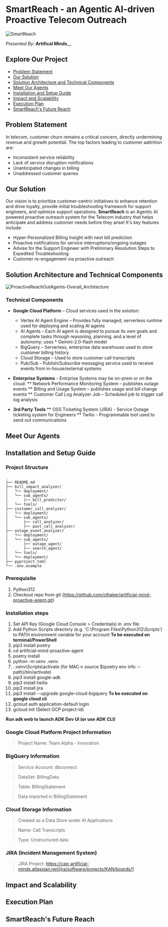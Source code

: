 # SmartReach - an Agentic AI-driven Proactive Telecom Outreach
![SmartReach](https://github.com/user-attachments/assets/54118c0a-7426-4e8f-9d5d-005126ce7158)

_Presented By:_ **Artifical Minds**__

## Explore Our Project
- [Problem Statement](#problem-statement)
- [Our Solution](#our-solution)
- [Solution Architecture and Technical Components](#solution_architecture_and-technical-components)
- [Meet Our Agents](#meet-our-agents)
- [Installation and Setup Guide](#installation-and-setup-guide)
- [Impact and Scalability](#impact-and-scalability)
- [Execution Plan](#execution-plan)
- [SmartReach's Future Reach](#smartreachs-future-reach)

## Problem Statement
In telecom, customer churn remains a critical concern, directly undermining revenue and growth potential.
The top factors leading to customer aattrition are:
* Inconsistent service reliability
* Lack of service disruption notifications
* Unanticipated changes in billing
* Unaddressed customer queries

## Our Solution
Our vision is to prioritize customer-centric initiatives to enhance retention and drive loyalty, provide initial troubleshooting framework for support engineers, and optimize support operations. 
**SmartReach** is an Agentic AI powered proactive outreach system for the Telecom industry that helps anticipate and address customer needs before they arise!
It's key features include:
* Hyper-Personalized Billing Insight with next bill prediction
* Proactive notifications for service interruptions/ongoing outages
* Advise for the Support Engineer with Preliminary Resolution Steps to Expedited Troubleshooting
* Customer re-engagement via proactive outreach

## Solution Architecture and Technical Components 
![ProactiveReachOutAgents-Overall_Architecture](https://github.com/user-attachments/assets/19c368df-ac10-43f0-8488-eff7cbab45ed)  

### Technical Components
* **Google Cloud Platform** – Cloud services used in the solution:
  * Vertex AI Agent Engine – Provides fully managed, serverless runtime used for deploying and scaling AI agents
  * AI Agents – Each AI agent is designed to pursue its own goals and complete tasks through reasoning, planning, and a level of autonomy; uses   * Gemini-2.0-flash model
  * BigQuery – Serverless, enterprise data warehouse used to store customer billing history
  * Cloud Storage – Used to store customer call transcripts
  * Pub/Sub - Publish/Subscribe messaging service used to receive events from in-house/external systems 

* **Enterprise Systems** - Entrprise Systems may be on-prem or on the cloud:
** Network Performance Monitoring System – publishes outage events
** Billing and Usage System – publishes usage and bill change events
** Customer Call Log Analyzer Job – Scheduled job to trigger call log analysis

* **3rd Party Tools**
** OSS Ticketing System (JIRA) - Service Outage ticketing system for Engineers
** Twilio - Programmable tool used to send out communications






## Meet Our Agents

## Installation and Setup Guide
### Project Structure
```
.
├── README.md
├── bill_impact_analyzer/
│   └── deployment/
│   └── sub_agents/
│       ├── bill_predictor/
│   └── tools/
├── customer_call_analyzer/
│   └── deployment/
│   └── sub_agents/
│       ├── call_analyzer/
│       ├── past_call_analyzer/
├── outage_event_analyzer/
│   └── deployment/
│   └── sub_agents/
│       ├── outage_agent/
│       ├── search_agent/
│   └── tools/
│   └── deployment/
├── pyproject.toml
└── .env.example
```

### Prerequisite
1. Python312
2. Checkout repo from git (https://github.com/cthaker/artificial-mind-proactive-agent.git)

### Installation steps
1. Set API Key (Google Cloud Console > Credentials) in .env file
2. Add Python Scripts directory (e.g. 'C:\Program Files\Python312\Scripts') to PATH environment variable for your account
**To be executed on terminal/PowerShell**
3. pip3 install poetry
4. cd artificial-mind-proactive-agent
5. poetry install
6. python -m venv .venv
7. .\.venv\Scripts\activate (for MAC-> source $(poetry env info --path)/bin/activate)
8. pip3 install google-adk
9. pip3 install twilio
10. pip3 install jira
11. pip3 install --upgrade google-cloud-bigquery
**To be executed on google cloud cli**
12. gcloud auth application-default login 
13. gcloud init (Select GCP project-id)

**Run adk web to launch ADK Dev UI (or use ADK CLI)**

### Google Cloud Platform Project Information
  > Project Name: Team Alpha - Innovation

### BigQuery Information
  > Service Account: dbconnect
 
  > DataSet: BillingData

  > Table: BillingStatement
  
  > Data imported in BillingStatement

### Cloud Storage Information
  > Created as a Data Store under AI Applications

  > Name: Call Transcripts

  > Type: Unstructured data


### JIRA (Incident Management System)
  > JIRA Project: https://cap-artificial-minds.atlassian.net/jira/software/projects/KAN/boards/1


## Impact and Scalability

## Execution Plan

## SmartReach's Future Reach

